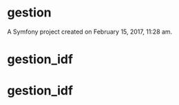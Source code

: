 gestion
=======

A Symfony project created on February 15, 2017, 11:28 am.
# gestion_idf
# gestion_idf
